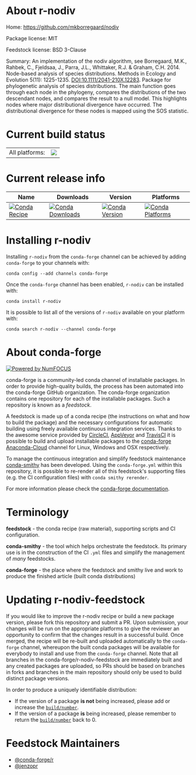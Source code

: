 About r-nodiv
=============

Home: https://github.com/mkborregaard/nodiv

Package license: MIT

Feedstock license: BSD 3-Clause

Summary: An implementation of the nodiv algorithm, see Borregaard, M.K., Rahbek, C., Fjeldsaa, J., Parra, J.L., Whittaker, R.J. & Graham, C.H. 2014. Node-based analysis of species distributions. Methods in Ecology and Evolution 5(11): 1225-1235. <DOI:10.1111/2041-210X.12283>. Package for phylogenetic analysis of species distributions. The main function goes through each node in the phylogeny, compares the distributions of the two descendant nodes, and compares the result to a null model. This highlights nodes where major distributional divergence have occurred. The distributional divergence for these nodes is mapped using the SOS statistic.



Current build status
====================


<table><tr><td>All platforms:</td>
    <td>
      <a href="https://dev.azure.com/conda-forge/feedstock-builds/_build/latest?definitionId=8015&branchName=master">
        <img src="https://dev.azure.com/conda-forge/feedstock-builds/_apis/build/status/r-nodiv-feedstock?branchName=master">
      </a>
    </td>
  </tr>
</table>

Current release info
====================

| Name | Downloads | Version | Platforms |
| --- | --- | --- | --- |
| [![Conda Recipe](https://img.shields.io/badge/recipe-r--nodiv-green.svg)](https://anaconda.org/conda-forge/r-nodiv) | [![Conda Downloads](https://img.shields.io/conda/dn/conda-forge/r-nodiv.svg)](https://anaconda.org/conda-forge/r-nodiv) | [![Conda Version](https://img.shields.io/conda/vn/conda-forge/r-nodiv.svg)](https://anaconda.org/conda-forge/r-nodiv) | [![Conda Platforms](https://img.shields.io/conda/pn/conda-forge/r-nodiv.svg)](https://anaconda.org/conda-forge/r-nodiv) |

Installing r-nodiv
==================

Installing `r-nodiv` from the `conda-forge` channel can be achieved by adding `conda-forge` to your channels with:

```
conda config --add channels conda-forge
```

Once the `conda-forge` channel has been enabled, `r-nodiv` can be installed with:

```
conda install r-nodiv
```

It is possible to list all of the versions of `r-nodiv` available on your platform with:

```
conda search r-nodiv --channel conda-forge
```


About conda-forge
=================

[![Powered by NumFOCUS](https://img.shields.io/badge/powered%20by-NumFOCUS-orange.svg?style=flat&colorA=E1523D&colorB=007D8A)](http://numfocus.org)

conda-forge is a community-led conda channel of installable packages.
In order to provide high-quality builds, the process has been automated into the
conda-forge GitHub organization. The conda-forge organization contains one repository
for each of the installable packages. Such a repository is known as a *feedstock*.

A feedstock is made up of a conda recipe (the instructions on what and how to build
the package) and the necessary configurations for automatic building using freely
available continuous integration services. Thanks to the awesome service provided by
[CircleCI](https://circleci.com/), [AppVeyor](https://www.appveyor.com/)
and [TravisCI](https://travis-ci.org/) it is possible to build and upload installable
packages to the [conda-forge](https://anaconda.org/conda-forge)
[Anaconda-Cloud](https://anaconda.org/) channel for Linux, Windows and OSX respectively.

To manage the continuous integration and simplify feedstock maintenance
[conda-smithy](https://github.com/conda-forge/conda-smithy) has been developed.
Using the ``conda-forge.yml`` within this repository, it is possible to re-render all of
this feedstock's supporting files (e.g. the CI configuration files) with ``conda smithy rerender``.

For more information please check the [conda-forge documentation](https://conda-forge.org/docs/).

Terminology
===========

**feedstock** - the conda recipe (raw material), supporting scripts and CI configuration.

**conda-smithy** - the tool which helps orchestrate the feedstock.
                   Its primary use is in the construction of the CI ``.yml`` files
                   and simplify the management of *many* feedstocks.

**conda-forge** - the place where the feedstock and smithy live and work to
                  produce the finished article (built conda distributions)


Updating r-nodiv-feedstock
==========================

If you would like to improve the r-nodiv recipe or build a new
package version, please fork this repository and submit a PR. Upon submission,
your changes will be run on the appropriate platforms to give the reviewer an
opportunity to confirm that the changes result in a successful build. Once
merged, the recipe will be re-built and uploaded automatically to the
`conda-forge` channel, whereupon the built conda packages will be available for
everybody to install and use from the `conda-forge` channel.
Note that all branches in the conda-forge/r-nodiv-feedstock are
immediately built and any created packages are uploaded, so PRs should be based
on branches in forks and branches in the main repository should only be used to
build distinct package versions.

In order to produce a uniquely identifiable distribution:
 * If the version of a package **is not** being increased, please add or increase
   the [``build/number``](https://conda.io/docs/user-guide/tasks/build-packages/define-metadata.html#build-number-and-string).
 * If the version of a package **is** being increased, please remember to return
   the [``build/number``](https://conda.io/docs/user-guide/tasks/build-packages/define-metadata.html#build-number-and-string)
   back to 0.

Feedstock Maintainers
=====================

* [@conda-forge/r](https://github.com/conda-forge/r/)
* [@jenzopr](https://github.com/jenzopr/)

